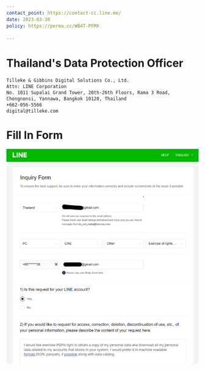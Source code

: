 ```yaml
---
contact_point: https://contact-cc.line.me/
date: 2023-03-30
policy: https://perma.cc/WB4T-PFMX

---
```


# Thailand's Data Protection Officer
```
Tilleke & Gibbins Digital Solutions Co., Ltd.
Attn: LINE Corporation
No. 1011 Supalai Grand Tower, 20th-26th Floors, Rama 3 Road, Chongnonsi, Yannawa, Bangkok 10120, Thailand
+662-056-5566
digital@tilleke.com
```

# Fill In Form
![Fill In Form](Reqs/assets/LINE_Fillin_1.png)
